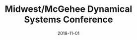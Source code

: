 ---
title: "Midwest/McGehee Dynamical Systems Conference"
collection: talks
type: "Conference" 
permalink: /talks/2018talk8
venue: "University of Minnesota"
date: 2018-11-01
location: "Minneapolis, MN"
---